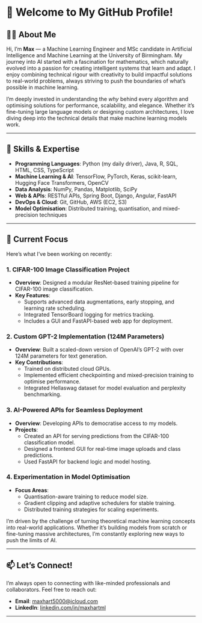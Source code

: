 # 👋 Welcome to My GitHub Profile!

## 👨‍💻 About Me  
Hi, I’m **Max** — a Machine Learning Engineer and MSc candidate in Artificial Intelligence and Machine Learning at the University of Birmingham. My journey into AI started with a fascination for mathematics, which naturally evolved into a passion for creating intelligent systems that learn and adapt. I enjoy combining technical rigour with creativity to build impactful solutions to real-world problems, always striving to push the boundaries of what’s possible in machine learning.

I’m deeply invested in understanding the *why* behind every algorithm and optimising solutions for performance, scalability, and elegance. Whether it’s fine-tuning large language models or designing custom architectures, I love diving deep into the technical details that make machine learning models work.

---

## 🚀 Skills & Expertise

- **Programming Languages**: Python (my daily driver), Java, R, SQL, HTML, CSS, TypeScript  
- **Machine Learning & AI**: TensorFlow, PyTorch, Keras, scikit-learn, Hugging Face Transformers, OpenCV  
- **Data Analysis**: NumPy, Pandas, Matplotlib, SciPy  
- **Web & APIs**: RESTful APIs, Spring Boot, Django, Angular, FastAPI  
- **DevOps & Cloud**: Git, GitHub, AWS (EC2, S3)  
- **Model Optimisation**: Distributed training, quantisation, and mixed-precision techniques  

---

## 🌟 Current Focus  

Here’s what I’ve been working on recently:

### 1. **CIFAR-100 Image Classification Project**  
- **Overview**: Designed a modular ResNet-based training pipeline for CIFAR-100 image classification.  
- **Key Features**:  
  - Supports advanced data augmentations, early stopping, and learning rate scheduling.  
  - Integrated TensorBoard logging for metrics tracking.  
  - Includes a GUI and FastAPI-based web app for deployment.  

### 2. **Custom GPT-2 Implementation (124M Parameters)**  
- **Overview**: Built a scaled-down version of OpenAI’s GPT-2 with over 124M parameters for text generation.  
- **Key Contributions**:  
  - Trained on distributed cloud GPUs.  
  - Implemented efficient checkpointing and mixed-precision training to optimise performance.  
  - Integrated Hellaswag dataset for model evaluation and perplexity benchmarking.  

### 3. **AI-Powered APIs for Seamless Deployment**  
- **Overview**: Developing APIs to democratise access to my models.  
- **Projects**:  
  - Created an API for serving predictions from the CIFAR-100 classification model.  
  - Designed a frontend GUI for real-time image uploads and class predictions.  
  - Used FastAPI for backend logic and model hosting.  

### 4. **Experimentation in Model Optimisation**  
- **Focus Areas**:  
  - Quantisation-aware training to reduce model size.  
  - Gradient clipping and adaptive schedulers for stable training.  
  - Distributed training strategies for scaling experiments.  

I’m driven by the challenge of turning theoretical machine learning concepts into real-world applications. Whether it’s building models from scratch or fine-tuning massive architectures, I’m constantly exploring new ways to push the limits of AI.

---

## 📫 Let’s Connect!  

I’m always open to connecting with like-minded professionals and collaborators. Feel free to reach out:  
- **Email**: [maxhart5000@icloud.com](mailto:maxhart5000@icloud.com)  
- **LinkedIn**: [linkedin.com/in/maxhartml](https://www.linkedin.com/in/maxhartml)  

---
